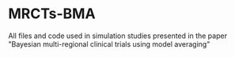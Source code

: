 # MRCTs-BMA
All files and code used in simulation studies presented in the paper "Bayesian multi-regional clinical trials using model averaging"
